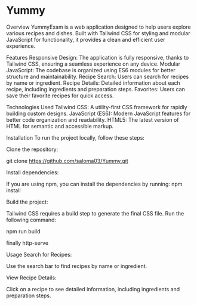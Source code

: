 # Yummy
Overview
YummyExam is a web application designed to help users explore various recipes and dishes. Built with Tailwind CSS for styling and modular JavaScript for functionality, it provides a clean and efficient user experience.

Features
Responsive Design: The application is fully responsive, thanks to Tailwind CSS, ensuring a seamless experience on any device.
Modular JavaScript: The codebase is organized using ES6 modules for better structure and maintainability.
Recipe Search: Users can search for recipes by name or ingredient.
Recipe Details: Detailed information about each recipe, including ingredients and preparation steps.
Favorites: Users can save their favorite recipes for quick access.


Technologies Used
Tailwind CSS: A utility-first CSS framework for rapidly building custom designs.
JavaScript (ES6): Modern JavaScript features for better code organization and readability.
HTML5: The latest version of HTML for semantic and accessible markup.

Installation
To run the project locally, follow these steps:

Clone the repository:

git clone https://github.com/saloma03/Yummy.git


Install dependencies:

If you are using npm, you can install the dependencies by running:
npm install

Build the project:

Tailwind CSS requires a build step to generate the final CSS file. Run the following command:

npm run build

finally 
http-serve 

Usage
Search for Recipes:

Use the search bar to find recipes by name or ingredient.

View Recipe Details:

Click on a recipe to see detailed information, including ingredients and preparation steps.



